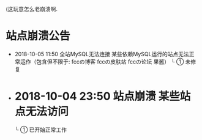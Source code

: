 (这玩意怎么老崩溃啊.


# 站点崩溃公告
- 2018-10-05 11:50 全站MySQL无法连接 某些依赖MySQL运行的站点无法正常运作（包含但不限于: fccの博客 fccの皮肤站 fccの论坛 果酱）
  └ ① 未修复
- # 2018-10-04 23:50 站点崩溃 某些站点无法访问
  └ ① 已开始正常工作
